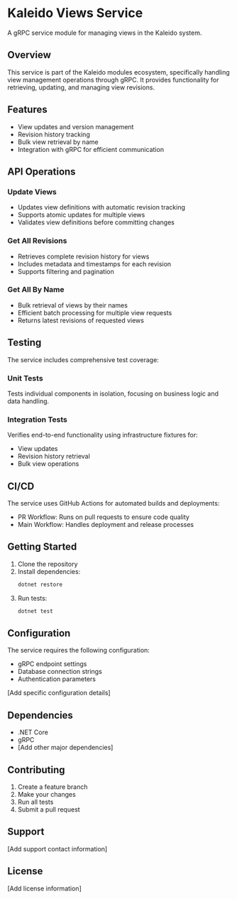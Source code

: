 # Kaleido Views Service

A gRPC service module for managing views in the Kaleido system.

## Overview

This service is part of the Kaleido modules ecosystem, specifically handling view management operations through gRPC. It provides functionality for retrieving, updating, and managing view revisions.

## Features

- View updates and version management
- Revision history tracking
- Bulk view retrieval by name
- Integration with gRPC for efficient communication

## API Operations

### Update Views
- Updates view definitions with automatic revision tracking
- Supports atomic updates for multiple views
- Validates view definitions before committing changes

### Get All Revisions
- Retrieves complete revision history for views
- Includes metadata and timestamps for each revision
- Supports filtering and pagination

### Get All By Name
- Bulk retrieval of views by their names
- Efficient batch processing for multiple view requests
- Returns latest revisions of requested views

## Testing

The service includes comprehensive test coverage:

### Unit Tests
Tests individual components in isolation, focusing on business logic and data handling.

### Integration Tests
Verifies end-to-end functionality using infrastructure fixtures for:
- View updates
- Revision history retrieval
- Bulk view operations

## CI/CD

The service uses GitHub Actions for automated builds and deployments:

- PR Workflow: Runs on pull requests to ensure code quality
- Main Workflow: Handles deployment and release processes

## Getting Started

1. Clone the repository
2. Install dependencies:
   ```bash
   dotnet restore
   ```
3. Run tests:
   ```bash
   dotnet test
   ```

## Configuration

The service requires the following configuration:
- gRPC endpoint settings
- Database connection strings
- Authentication parameters

[Add specific configuration details]

## Dependencies

- .NET Core
- gRPC
- [Add other major dependencies]

## Contributing

1. Create a feature branch
2. Make your changes
3. Run all tests
4. Submit a pull request

## Support

[Add support contact information]

## License

[Add license information]